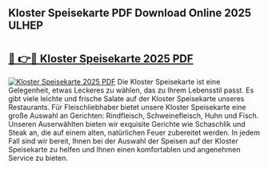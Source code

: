 ## Kloster Speisekarte PDF Download Online 2025 ULHEP

# <h2><a href="http://gca0npu.nevu.top/?p=Kloster+Speisekarte">🔗 👉🔴 Kloster Speisekarte 2025 PDF</a></h2>

[![Kloster Speisekarte 2025 PDF](https://i.imgur.com/dBaPXMq.png)](http://gca0npu.nevu.top/?p=Kloster+Speisekarte)
Die Kloster Speisekarte ist eine Gelegenheit, etwas Leckeres zu wählen, das zu Ihrem Lebensstil passt. Es gibt viele leichte und frische Salate auf der Kloster Speisekarte unseres Restaurants. Für Fleischliebhaber bietet unsere Kloster Speisekarte eine große Auswahl an Gerichten: Rindfleisch, Schweinefleisch, Huhn und Fisch. Unseren Auserwählten bieten wir exquisite Gerichte wie Schaschlik und Steak an, die auf einem alten, natürlichen Feuer zubereitet werden. In jedem Fall sind wir bereit, Ihnen bei der Auswahl der Speisen auf der Kloster Speisekarte zu helfen und Ihnen einen komfortablen und angenehmen Service zu bieten.
